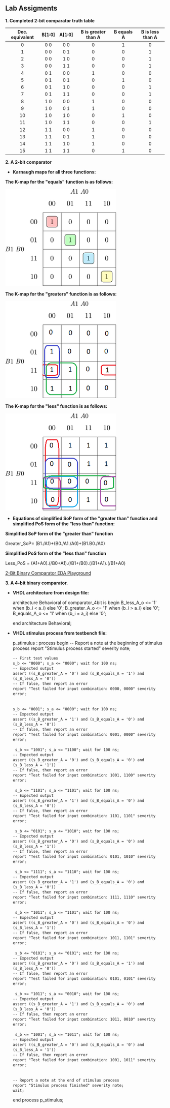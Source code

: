 ## Lab Assigments

  **1. Completed 2-bit comparator truth table**

| **Dec. equivalent** | **B[1:0]** | **A[1:0]** | **B is greater than A** | **B equals A** | **B is less than A** |
| :-: | :-: | :-: | :-: | :-: | :-: |
| 0 | 0 0 | 0 0 | 0 | 1 | 0 |
| 1 | 0 0 | 0 1 | 0 | 0 | 1 |
| 2 | 0 0 | 1 0 | 0 | 0 | 1 |
| 3 | 0 0 | 1 1 | 0 | 0 | 1 |
| 4 | 0 1 | 0 0 | 1 | 0 | 0 |
| 5 | 0 1 | 0 1 | 0 | 1 | 0 |
| 6 | 0 1 | 1 0 | 0 | 0 | 1 |
| 7 | 0 1 | 1 1 | 0 | 0 | 1 |
| 8 | 1 0 | 0 0 | 1 | 0 | 0 |
| 9 | 1 0 | 0 1 | 1 | 0 | 0 |
| 10 | 1 0 | 1 0 | 0 | 1 | 0 |
| 11 | 1 0 | 1 1 | 0 | 0 | 1 |
| 12 | 1 1 | 0 0 | 1 | 0 | 0 |
| 13 | 1 1 | 0 1 | 1 | 0 | 0 |
| 14 | 1 1 | 1 0 | 1 | 0 | 0 |
| 15 | 1 1 | 1 1 | 0 | 1 | 0 |

  **2. A 2-bit comparator**

  - **Karnaugh maps for all three functions:**

**The K-map for the "equals" function is as follows:**

![kmap-equals](https://github.com/UgurErdemYURT/Digital-electronics-1/blob/main/Labs/02-logic/Pictures/kmap_equals.png)

**The K-map for the "greaters" function is as follows:**

![kmap-greaters](https://github.com/UgurErdemYURT/Digital-electronics-1/blob/main/Labs/02-logic/Pictures/kmap_greaters.png)

**The K-map for the "less" function is as follows:**

![kmap-less](https://github.com/UgurErdemYURT/Digital-electronics-1/blob/main/Labs/02-logic/Pictures/kmap_less.png)

 - **Equations of simplified SoP form of the "greater than" function and simplified PoS form of the "less than" function:**

**Simplified SoP form of the "greater than" function**

Greater_SoP= (B1./A1)+(B0./A1./A0)+(B1.B0./A0)

**Simplified PoS form of the "less than" function**

Less_PoS = (A1+A0).(/B0+A1).(/B1+/B0).(/B1+A1).(/B1+A0)

[2-Bit Binary Comparator EDA Playground](https://www.edaplayground.com/x/8URr)


   **3. A 4-bit binary comparator.**

  - **VHDL architecture from design file:**

    architecture Behavioral of comparator_4bit is
    begin
        B_less_A_o      <= '1' when (b_i < a_i) else '0';
        B_greater_A_o   <= '1' when (b_i > a_i) else '0';
        B_equals_A_o    <= '1' when (b_i = a_i) else '0';

    end architecture Behavioral;
    
  - **VHDL stimulus process from testbench file:**
  
    p_stimulus : process
    begin
        -- Report a note at the beginning of stimulus process
        report "Stimulus process started" severity note;


        -- First test values
        s_b <= "0000"; s_a <= "0000"; wait for 100 ns;
        -- Expected output
        assert ((s_B_greater_A = '0') and (s_B_equals_A = '1') and (s_B_less_A = '0'))
        -- If false, then report an error
        report "Test failed for input combination: 0000, 0000" severity error;
        
     
        s_b <= "0001"; s_a <= "0000"; wait for 100 ns;
        -- Expected output
        assert ((s_B_greater_A = '1') and (s_B_equals_A = '0') and (s_B_less_A = '0'))
        -- If false, then report an error
        report "Test failed for input combination: 0001, 0000" severity error;
        
		 s_b <= "1001"; s_a <= "1100"; wait for 100 ns;
        -- Expected output
        assert ((s_B_greater_A = '0') and (s_B_equals_A = '0') and (s_B_less_A = '1'))
        -- If false, then report an error
        report "Test failed for input combination: 1001, 1100" severity error;

		 s_b <= "1101"; s_a <= "1101"; wait for 100 ns;
        -- Expected output
        assert ((s_B_greater_A = '1') and (s_B_equals_A = '0') and (s_B_less_A = '0'))
        -- If false, then report an error
        report "Test failed for input combination: 1101, 1101" severity error;
        
         s_b <= "0101"; s_a <= "1010"; wait for 100 ns;
        -- Expected output
        assert ((s_B_greater_A = '0') and (s_B_equals_A = '0') and (s_B_less_A = '1'))
        -- If false, then report an error
        report "Test failed for input combination: 0101, 1010" severity error;
        
         s_b <= "1111"; s_a <= "1110"; wait for 100 ns;
        -- Expected output
        assert ((s_B_greater_A = '1') and (s_B_equals_A = '0') and (s_B_less_A = '0'))
        -- If false, then report an error
        report "Test failed for input combination: 1111, 1110" severity error;
        
         s_b <= "1011"; s_a <= "1101"; wait for 100 ns;
        -- Expected output
        assert ((s_B_greater_A = '0') and (s_B_equals_A = '0') and (s_B_less_A = '1'))
        -- If false, then report an error
        report "Test failed for input combination: 1011, 1101" severity error;
        
         s_b <= "0101"; s_a <= "0101"; wait for 100 ns;
        -- Expected output
        assert ((s_B_greater_A = '0') and (s_B_equals_A = '1') and (s_B_less_A = '0'))
        -- If false, then report an error
        report "Test failed for input combination: 0101, 0101" severity error;
        
         s_b <= "1011"; s_a <= "0010"; wait for 100 ns;
        -- Expected output
        assert ((s_B_greater_A = '1') and (s_B_equals_A = '0') and (s_B_less_A = '0'))
        -- If false, then report an error
        report "Test failed for input combination: 1011, 0010" severity error;
        
         s_b <= "1001"; s_a <= "1011"; wait for 100 ns;
        -- Expected output
        assert ((s_B_greater_A = '0') and (s_B_equals_A = '0') and (s_B_less_A = '1'))
        -- If false, then report an error
        report "Test failed for input combination: 1001, 1011" severity error;
        

        -- Report a note at the end of stimulus process
        report "Stimulus process finished" severity note;
        wait;
    end process p_stimulus;
    






